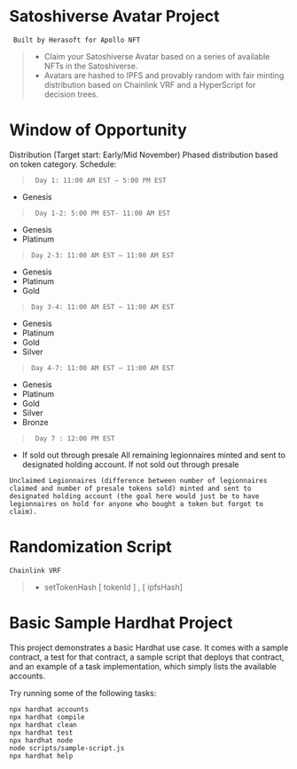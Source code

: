 # Satoshiverse Avatar Project
` Built by Herasoft for Apollo NFT` 
> - Claim your Satoshiverse Avatar based on a series of available NFTs in the Satoshiverse. 
> - Avatars are hashed to IPFS and provably random with fair minting distribution based on Chainlink VRF and a HyperScript for decision trees. 


# Window of Opportunity 
Distribution (Target start: Early/Mid November)
Phased distribution based on token category.
Schedule:
> ` Day 1: 11:00 AM EST – 5:00 PM EST`
- Genesis
> ` Day 1-2: 5:00 PM EST- 11:00 AM EST`
- Genesis
- Platinum
> ` Day 2-3: 11:00 AM EST – 11:00 AM EST `
- Genesis
- Platinum
- Gold
> `Day 3-4: 11:00 AM EST – 11:00 AM EST `
- Genesis
- Platinum
- Gold
- Silver
> `Day 4-7: 11:00 AM EST – 11:00 AM EST `
- Genesis
- Platinum
- Gold
- Silver
- Bronze
> ` Day 7 : 12:00 PM EST`
- If sold out through presale
All remaining legionnaires minted and sent to designated holding account.
If not sold out through presale

`Unclaimed Legionnaires (difference between number of legionnaires claimed and number of presale tokens sold) minted and sent to designated holding account (the goal here would just be to have legionnaires on hold for anyone who bought a token but forgot to claim).`


# Randomization Script 
` Chainlink VRF `
> - setTokenHash [ tokenId ] , [ ipfsHash]


# Basic Sample Hardhat Project

This project demonstrates a basic Hardhat use case. It comes with a sample contract, a test for that contract, a sample script that deploys that contract, and an example of a task implementation, which simply lists the available accounts.

Try running some of the following tasks:

```shell
npx hardhat accounts
npx hardhat compile
npx hardhat clean
npx hardhat test
npx hardhat node
node scripts/sample-script.js
npx hardhat help
```
